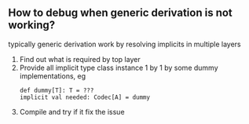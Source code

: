 ## How to debug when generic derivation is not working?

typically generic derivation work by resolving implicits in multiple layers

1. Find out what is required by top layer
2. Provide all implicit type class instance 1 by 1 by some dummy implementations, eg
   ```
   def dummy[T]: T = ???
   implicit val needed: Codec[A] = dummy
   ```
3. Compile and try if it fix the issue

